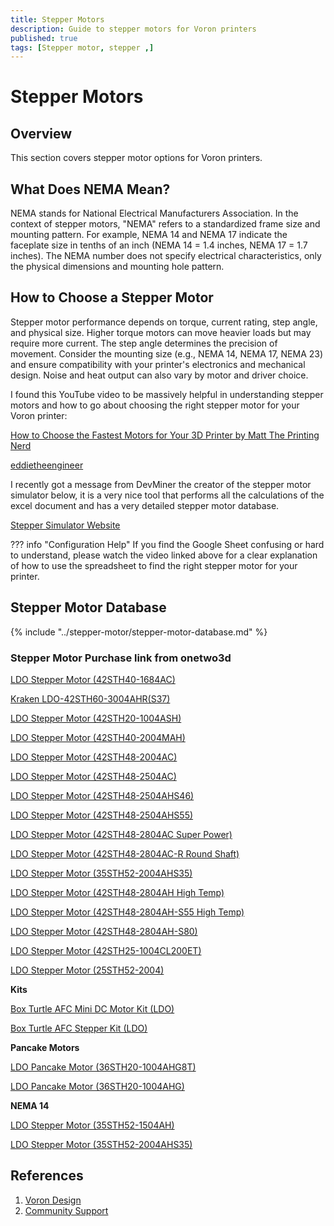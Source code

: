 ```yaml
---
title: Stepper Motors
description: Guide to stepper motors for Voron printers
published: true
tags: [Stepper motor, stepper ,]
---
```


# Stepper Motors

## Overview
This section covers stepper motor options for Voron printers.

## What Does NEMA Mean?

NEMA stands for National Electrical Manufacturers Association. In the context of stepper motors, "NEMA" refers to a standardized frame size and mounting pattern. For example, NEMA 14 and NEMA 17 indicate the faceplate size in tenths of an inch (NEMA 14 = 1.4 inches, NEMA 17 = 1.7 inches). The NEMA number does not specify electrical characteristics, only the physical dimensions and mounting hole pattern.

## How to Choose a Stepper Motor

Stepper motor performance depends on torque, current rating, step angle, and physical size. Higher torque motors can move heavier loads but may require more current. The step angle determines the precision of movement. Consider the mounting size (e.g., NEMA 14, NEMA 17, NEMA 23) and ensure compatibility with your printer's electronics and mechanical design. Noise and heat output can also vary by motor and driver choice.

I found this YouTube video to be massively helpful in understanding stepper motors and how to go about choosing the right stepper motor for your Voron printer:

[How to Choose the Fastest Motors for Your 3D Printer by Matt The Printing Nerd](https://www.youtube.com/watch?v=RleJKkO6E64&t)

[eddietheengineer](https://github.com/eddietheengineer/documentation/tree/master/stepper_motor/data)

I recently got a message from DevMiner the creator of the stepper motor simulator below, it is a very nice tool that performs all the calculations of the excel document and has a very detailed stepper motor database.

<a href="https://stepper-sim.devminer.xyz/" target="_blank" rel="noopener" class="md-button">
  Stepper Simulator Website
</a>

??? info "Configuration Help"
    If you find the Google Sheet confusing or hard to understand, please watch the video linked above for a clear explanation of how to use the spreadsheet to find the right stepper motor for your printer.

## Stepper Motor Database

{% include "../stepper-motor/stepper-motor-database.md" %}

### Stepper Motor Purchase link from onetwo3d

[LDO Stepper Motor (42STH40-1684AC)](https://www.onetwo3d.co.uk/product/ldo-stepper-motor-42sth40-1684ac/?wpam_id=9)

[Kraken LDO-42STH60-3004AHR(S37)](https://www.onetwo3d.co.uk/product/kraken-ldo-42sth60-3004ahs37/?wpam_id=9)

[LDO Stepper Motor (42STH20-1004ASH)](https://www.onetwo3d.co.uk/product/ldo-stepper-motor-42sth20-1004as/?wpam_id=9)

[LDO Stepper Motor (42STH40-2004MAH)](https://www.onetwo3d.co.uk/product/ldo-stepper-motor-42sth40-2004mah/?wpam_id=9)

[LDO Stepper Motor (42STH48-2004AC)](https://www.onetwo3d.co.uk/product/ldo-stepper-motor-42sth48-2004ac/?wpam_id=9)

[LDO Stepper Motor (42STH48-2504AC)](https://www.onetwo3d.co.uk/product/ldo-stepper-motor-42sth48-2504ac/?wpam_id=9)

[LDO Stepper Motor (42STH48-2504AHS46)](https://www.onetwo3d.co.uk/product/ldo-stepper-motor-42sth48-2504ahs46/?wpam_id=9)

[LDO Stepper Motor (42STH48-2504AHS55)](https://www.onetwo3d.co.uk/product/ldo-stepper-motor-42sth48-2504ahs55/?wpam_id=9)

[LDO Stepper Motor (42STH48-2804AC Super Power)](https://www.onetwo3d.co.uk/product/ldo-42sth48-2804ac-super-power-stepper-motor/?wpam_id=9)

[LDO Stepper Motor (42STH48-2804AC-R Round Shaft)](https://www.onetwo3d.co.uk/product/ldo-42sth48-2804ac-r-super-power-stepper-motor-round-shaft/?wpam_id=9)

[LDO Stepper Motor (35STH52-2004AHS35)](https://www.onetwo3d.co.uk/product/ldo-35sth52-2004ahs35-stepper-motor/?wpam_id=9)

[LDO Stepper Motor (42STH48-2804AH High Temp)](https://www.onetwo3d.co.uk/product/ldo-42sth48-2804ah-super-power-stepper-motor-high-temperature/?wpam_id=9)

[LDO Stepper Motor (42STH48-2804AH-S55 High Temp)](https://www.onetwo3d.co.uk/product/ldo-42sth48-2804ah-s55-super-power-stepper-motor-high-temperature/?wpam_id=9)

[LDO Stepper Motor (42STH48-2804AH-S80)](https://www.onetwo3d.co.uk/product/ldo-42sth48-2804ah-s80-super-power-stepper-motor/?wpam_id=9)

[LDO Stepper Motor (42STH25-1004CL200ET)](https://www.onetwo3d.co.uk/product/ldo-stepper-motor-42sth25-1004cl200et/?wpam_id=9)

[LDO Stepper Motor (25STH52-2004)](https://www.onetwo3d.co.uk/product/ldo-stepper-motor-25sth52-2004/?wpam_id=9)


**Kits**

[Box Turtle AFC Mini DC Motor Kit (LDO)](https://www.onetwo3d.co.uk/product/box-turtle-afc-mini-dc-motor-kit-ldo/?wpam_id=9)

[Box Turtle AFC Stepper Kit (LDO)](https://www.onetwo3d.co.uk/product/box-turtle-afc-stepper-kit-ldo/?wpam_id=9)


**Pancake Motors**

[LDO Pancake Motor (36STH20-1004AHG8T)](https://www.onetwo3d.co.uk/product/ldo-36sth20-1004ahg8t-stepper/?wpam_id=9)

[LDO Pancake Motor (36STH20-1004AHG)](https://www.onetwo3d.co.uk/product/ldo-stepper-motor-36sth20-1004ahg/?wpam_id=9)


**NEMA 14**

[LDO Stepper Motor (35STH52-1504AH)](https://www.onetwo3d.co.uk/product/ldo-35sth52-1504ah-stepper-motor/?wpam_id=9)

[LDO Stepper Motor (35STH52-2004AHS35)](https://www.onetwo3d.co.uk/product/ldo-35sth52-2004ahs35-stepper-motor/?wpam_id=9)


## References
1. [Voron Design](https://vorondesign.com)
2. [Community Support](https://discord.gg/voron)
